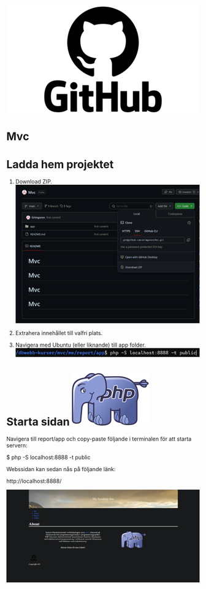 ![](app/public/img/GitHub-logo.png) 
# Mvc 

# Ladda hem projektet

1. Download ZIP.
![](image.png)

2. Extrahera innehållet till valfri plats.

3. Navigera med Ubuntu (eller liknande) till app folder.
![](image-1.png)

# Starta sidan ![](app/public/img/php.png)

Navigera till report/app och copy-paste följande i terminalen för att starta servern:

$ php -S localhost:8888 -t public

Webssidan kan sedan nås på följande länk:

http://localhost:8888/

![alt text](image-2.png)



